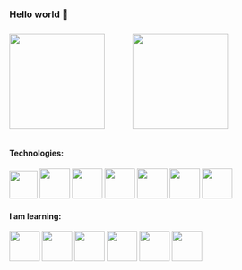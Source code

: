 ### Hello world 👋

<div style="display:flex; align-items: center; justify: center; gap:10%; margin-top: 5%; margin-bottom: 7%;">
	<img height="170em" src="https://github-readme-stats.vercel.app/api?username=gabriel04alves&show_icons=true&theme=github_dark"/>
	<img height="170em" src="https://github-readme-stats.vercel.app/api/top-langs/?username=gabriel04alves&layout=compact&theme=github_dark"/>
</div>


#### Technologies: 
<div style="margin-top: 2%; margin-bottom: 4%;"> 
<img src="https://img.icons8.com/material-outlined/384/5682b6/html-5.png" style="height: 50px;" viewBox="0 0 24 24" >
</img> 
<img src="https://img.icons8.com/windows/512/5682b6/css3.png" style="height: 54px;" viewBox="0 0 24 24" >
</img> 
<img src="https://img.icons8.com/windows/512/5682b6/js-squared.png" style="height: 54px;" viewBox="0 0 24 24" >
</img> 
<img src="https://img.icons8.com/windows/512/5682b6/vuejs.png" style="height: 54px;" viewBox="0 0 24 24" >
</img>
<img src="https://img.icons8.com/windows/512/5682b6/react-native.png" style="height: 54px;" viewBox="0 0 24 24" >
</img>
<img src="https://img.icons8.com/windows/512/5682b6/angularjs.png" style="height: 54px;" viewBox="0 0 24 24" >
<img src="https://img.icons8.com/windows/512/5682b6/git.png" style="height: 54px;" viewBox="0 0 24 24" >
</img>

#### I am learning:
<img src="https://img.icons8.com/windows/512/5682b6/typescript.png" style="height: 54px;" viewBox="0 0 24 24" >
<img src="https://img.icons8.com/windows/512/5682b6/nodejs.png" style="height: 54px;" viewBox="0 0 24 24" >
</img> 
<img src="https://img.icons8.com/windows/512/5682b6/json.png" style="height: 54px;" viewBox="0 0 24 24" >
<img src="https://img.icons8.com/windows/512/5682b6/python.png" style="height: 54px;" viewBox="0 0 24 24" >
<img src="https://img.icons8.com/windows/512/5682b6/django.png" style="height: 54px;" viewBox="0 0 24 24" >
<img src="https://img.icons8.com/windows/512/5682b6/mysql.png" style="height: 54px;" viewBox="0 0 24 24" >

</div>
